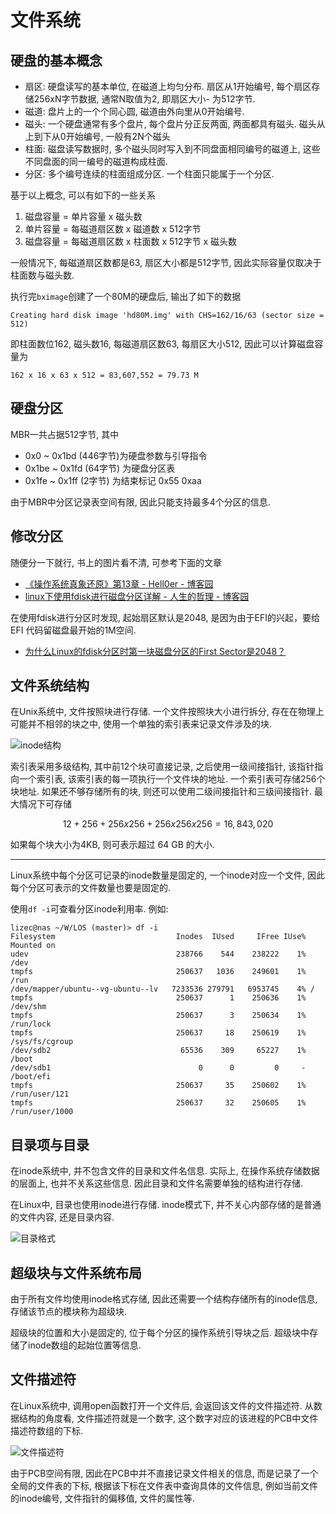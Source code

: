 文件系统
===========



硬盘的基本概念
----------------

- 扇区: 硬盘读写的基本单位, 在磁道上均匀分布. 扇区从1开始编号, 每个扇区存储256xN字节数据, 通常N取值为2, 即扇区大小- 为512字节.
- 磁道: 盘片上的一个个同心圆, 磁道由外向里从0开始编号.
- 磁头: 一个硬盘通常有多个盘片, 每个盘片分正反两面, 两面都具有磁头. 磁头从上到下从0开始编号, 一般有2N个磁头
- 柱面: 磁盘读写数据时, 多个磁头同时写入到不同盘面相同编号的磁道上, 这些不同盘面的同一编号的磁道构成柱面.
- 分区: 多个编号连续的柱面组成分区. 一个柱面只能属于一个分区.

基于以上概念, 可以有如下的一些关系

1. 磁盘容量 = 单片容量 x 磁头数
2. 单片容量 = 每磁道扇区数 x 磁道数 x 512字节
3. 磁盘容量 = 每磁道扇区数 x 柱面数 x 512字节 x 磁头数

一般情况下, 每磁道扇区数都是63, 扇区大小都是512字节, 因此实际容量仅取决于柱面数与磁头数.


执行完`bximage`创建了一个80M的硬盘后, 输出了如下的数据

```
Creating hard disk image 'hd80M.img' with CHS=162/16/63 (sector size = 512)
```

即柱面数位162, 磁头数16, 每磁道扇区数63, 每扇区大小512, 因此可以计算磁盘容量为

```
162 x 16 x 63 x 512 = 83,607,552 = 79.73 M
```


硬盘分区
----------------

MBR一共占据512字节, 其中

- 0x0   ~ 0x1bd (446字节)为硬盘参数与引导指令
- 0x1be ~ 0x1fd (64字节) 为硬盘分区表
- 0x1fe ~ 0x1ff (2字节)  为结束标记 0x55 0xaa

由于MBR中分区记录表空间有限, 因此只能支持最多4个分区的信息. 

修改分区
-----------------

随便分一下就行, 书上的图片看不清, 可参考下面的文章

- [《操作系统真象还原》第13章 - Hell0er - 博客园](https://www.cnblogs.com/hell0er/articles/17238169.html)
- [linux下使用fdisk进行磁盘分区详解 - 人生的哲理 - 博客园](https://www.cnblogs.com/renshengdezheli/p/13941563.html)

在使用fdisk进行分区时发现, 起始扇区默认是2048, 是因为由于EFI的兴起，要给EFI 代码留磁盘最开始的1M空间.

- [为什么Linux的fdisk分区时第一块磁盘分区的First Sector是2048？](https://blog.csdn.net/Anonymous2017/article/details/71420218)



文件系统结构
--------------

在Unix系统中, 文件按照块进行存储. 一个文件按照块大小进行拆分, 存在在物理上可能并不相邻的块之中, 使用一个单独的索引表来记录文件涉及的块.

![inode结构](images/inode.png)

索引表采用多级结构, 其中前12个块可直接记录, 之后使用一级间接指针, 该指针指向一个索引表, 该索引表的每一项执行一个文件块的地址. 一个索引表可存储256个块地址. 如果还不够存储所有的块, 则还可以使用二级间接指针和三级间接指针. 最大情况下可存储

$$
12 + 256 + 256x256 + 256x256x256 = 16,843,020 
$$

如果每个块大小为4KB, 则可表示超过 64 GB 的大小.

-------------

Linux系统中每个分区可记录的inode数量是固定的, 一个inode对应一个文件, 因此每个分区可表示的文件数量也要是固定的. 

使用`df -i`可查看分区inode利用率. 例如:

```
lizec@nas ~/W/LOS (master)> df -i
Filesystem                           Inodes  IUsed     IFree IUse% Mounted on
udev                                 238766    544    238222    1% /dev
tmpfs                                250637   1036    249601    1% /run
/dev/mapper/ubuntu--vg-ubuntu--lv   7233536 279791   6953745    4% /
tmpfs                                250637      1    250636    1% /dev/shm
tmpfs                                250637      3    250634    1% /run/lock
tmpfs                                250637     18    250619    1% /sys/fs/cgroup
/dev/sdb2                             65536    309     65227    1% /boot
/dev/sdb1                                 0      0         0     - /boot/efi
tmpfs                                250637     35    250602    1% /run/user/121
tmpfs                                250637     32    250605    1% /run/user/1000
```


目录项与目录
---------------

在inode系统中, 并不包含文件的目录和文件名信息. 实际上, 在操作系统存储数据的层面上, 也并不关系这些信息. 因此目录和文件名需要单独的结构进行存储.

在Linux中, 目录也使用inode进行存储. inode模式下, 并不关心内部存储的是普通的文件内容, 还是目录内容. 

![目录格式](images/fs.png)


超级块与文件系统布局
---------------------

由于所有文件均使用inode格式存储, 因此还需要一个结构存储所有的inode信息, 存储该节点的模块称为超级块. 

超级块的位置和大小是固定的, 位于每个分区的操作系统引导块之后. 超级块中存储了inode数组的起始位置等信息.



文件描述符
--------------

在Linux系统中, 调用open函数打开一个文件后, 会返回该文件的文件描述符. 从数据结构的角度看, 文件描述符就是一个数字, 这个数字对应的该进程的PCB中文件描述符数组的下标.

![文件描述符](./images/文件描述符.png)

由于PCB空间有限, 因此在PCB中并不直接记录文件相关的信息, 而是记录了一个全局的文件表的下标, 根据该下标在文件表中查询具体的文件信息, 例如当前文件的inode编号, 文件指针的偏移值, 文件的属性等.

